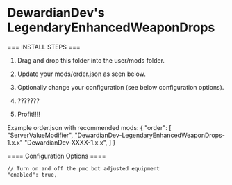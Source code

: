 # **DewardianDev's LegendaryEnhancedWeaponDrops**

=== INSTALL STEPS ===

1. Drag and drop this folder into the user/mods folder.
2. Update your mods/order.json as seen below.
3. Optionally change your configuration (see below configuration options).

4. ???????

5. Profit!!!!

Example order.json with recommended mods:
{
"order": [
"ServerValueModifier",
"DewardianDev-LegendaryEnhancedWeaponDrops-1.x.x"
"DewardianDev-XXXX-1.x.x",
]
}

==== Configuration Options ====

    // Turn on and off the pmc bot adjusted equipment
    "enabled": true,
